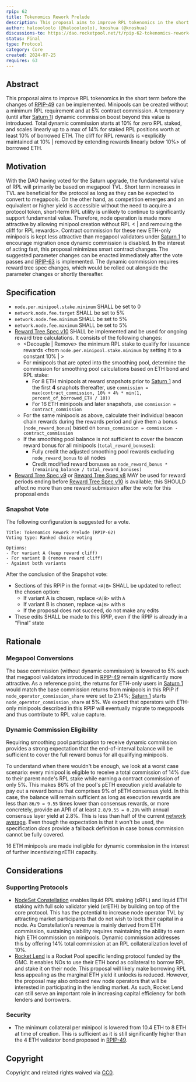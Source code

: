 ```yaml
---
rpip: 62
title: Tokenomics Rework Prelude
description: This proposal aims to improve RPL tokenomics in the short term to unlock protocol growth.
author: haloooloolo (@haloooloolo), knoshua (@knoshua)
discussions-to: https://dao.rocketpool.net/t/rpip-62-tokenomics-rework-prelude/3238
status: Final
type: Protocol
category: Core
created: 2024-07-25
requires: 63
---
```


## Abstract
This proposal aims to improve RPL tokenomics in the short term before the changes of [RPIP-49](RPIP-49.md) can be implemented.
Minipools can be created without a minimum RPL requirement and at 5% contract commission. A temporary (until after [Saturn 1](RPIP-55.md)) dynamic commission boost beyond this value is introduced. Total dynamic commission starts at 10% for zero RPL staked, and scales linearly up to a max of 14% for staked RPL positions worth at least 10% of borrowed ETH.
The cliff for RPL rewards is <explicitly maintained at 10% | removed by extending rewards linearly below 10%> of borrowed ETH.

## Motivation
With the DAO having voted for the Saturn upgrade, the fundamental value of RPL will primarily be based on megapool TVL.
Short term increases in TVL are beneficial for the protocol as long as they can be expected to convert to megapools.
On the other hand, as competition emerges and an equivalent or higher yield is accessible without the need to acquire a protocol token, short-term RPL utility is unlikely to continue to significantly support fundamental value.
Therefore, node operation is made more attractive by allowing minipool creation without RPL < | and removing the cliff for RPL rewards>.
Contract commission for these new ETH-only minipools is kept less attractive than megapool validators under [Saturn 1](RPIP-55.md) to encourage migration once dynamic commission is disabled.
In the interest of acting fast, this proposal minimizes smart contract changes. The suggested parameter changes can be enacted immediately after the vote passes and [RPIP-63](RPIP-63.md) is implemented. The dynamic commission requires reward tree spec changes, which would be rolled out alongside the parameter changes or shortly thereafter.

## Specification
- `node.per.minipool.stake.minimum` SHALL be set to 0
- `network.node.fee.target` SHALL be set to 5%
- `network.node.fee.minimum` SHALL be set to 5%
- `network.node.fee.maximum` SHALL be set to 5%
- [Reward Tree Spec v10](../assets/rpip-62/rewards-calculation-spec.md) SHALL be implemented and be used for ongoing reward tree calculations. It consists of the following changes:
  - <Decouple | Remove> the minimum RPL stake to qualify for issuance rewards <from `node.per.minipool.stake.minimum` by setting it to a constant 10% | >
  - For minipools that are opted into the smoothing pool, determine the commission for smoothing pool calculations based on ETH bond and RPL stake:
    - For 8 ETH minipools at reward snapshots prior to [Saturn 1](RPIP-55.md) and the first **4** snaphots thereafter, use `commission = max(contract_commission, 10% + 4% * min(1, percent_of_borrowed_ETH / 10))`
    - For 16 ETH minipools and later snapshots, use `commission = contract_commission`
  - For the same minipools as above, calculate their individual beacon chain rewards during the rewards period and give them a bonus (`node_reward_bonus`) based on `bonus_commission = commission - contract_commission`
  - If the smoothing pool balance is not sufficient to cover the beacon reward bonus for all minipools (`total_reward_bonuses`):
    - Fully credit the adjusted smoothing pool rewards excluding `node_reward_bonus` to all nodes
    - Credit modified reward bonuses as `node_reward_bonus * (remaining_balance / total_reward_bonuses)`
- [Reward Tree Spec v9](RPIP-52.md) or [Reward Tree Spec v8](RPIP-51.md) MAY be used for reward periods ending before [Reward Tree Spec v10](../assets/rpip-62/rewards-calculation-spec.md) is available; this SHOULD affect no more than one reward submission after the vote for this proposal ends

### Snapshot Vote
The following configuration is suggested for a vote.
```
Title: Tokenomics Rework Prelude (RPIP-62)
Voting type: Ranked choice voting

Options:
- For variant A (keep reward cliff)
- For variant B (remove reward cliff)
- Against both variants
```
After the conclusion of the Snapshot vote:
- Sections of this RPIP in the format `<A|B>` SHALL be updated to reflect the chosen option:
  - If variant A is chosen, replace `<A|B>` with `A`
  - If variant B is chosen, replace `<A|B>` with `B`
  - If the proposal does not succeed, do not make any edits
- These edits SHALL be made to this RPIP, even if the RPIP is already in a “Final” state

## Rationale
### Megapool Conversions
The base commission (without dynamic commission) is lowered to 5% such that megapool validators introduced in [RPIP-49](RPIP-49.md) remain significantly more attractive. As a reference point, the returns for ETH-only users in [Saturn 1](RPIP-55.md) would match the base commission returns from minipools in this RPIP if `node_operator_commission_share` were set to 2.14%; [Saturn 1](RPIP-55.md) starts `node_operator_commission_share` at 5%. We expect that operators with ETH-only minipools described in this RPIP will eventually migrate to megapools and thus contribute to RPL value capture.

### Dynamic Commission Eligibility
Requiring smoothing pool participation to receive dynamic commission provides a strong expectation that the end-of-interval balance will be sufficient to cover the full reward bonus for all qualifying minipools.

To understand when there wouldn't be enough, we look at a worst case scenario: every minipool is eligible to receive a total commission of 14% due to their parent node's RPL stake while earning a contract commission of only 5%. This makes 86% of the pool's pETH execution yield available to pay out a reward bonus that comprises 9% of pETH consensus yield. In this case, the balance will remain sufficient as long as execution rewards are less than `86/9 = 9.55` times lower than consensus rewards, or more concretely, provide an APR of at least `2.8/9.55 = 0.29%` with annual consensus layer yield at 2.8%. This is less than half of the current [network average](https://explorer.rated.network/network?network=mainnet&timeWindow=30d&rewardsMetric=average&geoDistType=all&hostDistType=all&soloProDist=stake). Even though the expectation is that it won't be used, the specification _does_ provide a fallback definition in case bonus commission cannot be fully covered.

16 ETH minipools are made ineligible for dynamic commission in the interest of further incentivizing rETH capacity.

## Considerations
### Supporting Protocols
- [NodeSet Constellation](https://nodeset.medium.com/project-hyperdrive-4819f22391dc) enables liquid RPL staking (xRPL) and liquid ETH staking with full solo validator yield (xrETH) by building on top of the core protocol. This has the potential to increase node operator TVL by attracting market participants that do not wish to lock their capital in a node. As Constellation's revenue is mainly derived from ETH commission, sustaining viability requires maintaining the ability to earn high ETH commission on minipools. Dynamic commission addresses this by offering 14% total commission at an RPL collateralization level of 10%.
- [Rocket Lend](https://github.com/rocketlend/protocol) is a Rocket Pool specific lending protocol funded by the GMC. It enables NOs to use their ETH bond as collateral to borrow RPL and stake it on their node. This proposal will likely make borrowing RPL less appealing as the marginal ETH yield it unlocks is reduced. However, the proposal may also onboard new node operators that will be interested in participating in the lending market. As such, Rocket Lend can still serve an important role in increasing capital efficiency for both lenders and borrowers.

### Security
- The minimum collateral per minipool is lowered from 10.4 ETH to 8 ETH at time of creation. This is sufficient as it is still significantly higher than the 4 ETH validator bond proposed in [RPIP-49](RPIP-49.md).

## Copyright
Copyright and related rights waived via [CC0](https://creativecommons.org/publicdomain/zero/1.0/).
